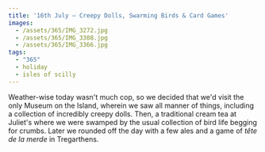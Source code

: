 ```yaml
---
title: '16th July — Creepy Dolls, Swarming Birds & Card Games'
images:
  - /assets/365/IMG_3272.jpg
  - /assets/365/IMG_3308.jpg
  - /assets/365/IMG_3366.jpg
tags:
  - "365"
  - holiday
  - isles of scilly
---
```

Weather-wise today wasn't much cop, so we decided that we'd visit the only Museum on the Island, wherein we saw all manner of things, including a collection of incredibly creepy dolls. Then, a traditional cream tea at Juliet's where we were swamped by the usual collection of bird life begging for crumbs. Later we rounded off the day with a few ales and a game of _tête de la merde_ in Tregarthens. 
